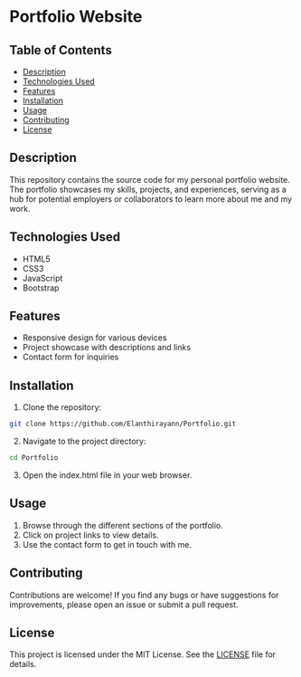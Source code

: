 # Portfolio Website

## Table of Contents

- [Description](#description)
- [Technologies Used](#technologies-used)
- [Features](#features)
- [Installation](#installation)
- [Usage](#usage)
- [Contributing](#contributing)
- [License](#license)

## Description

This repository contains the source code for my personal portfolio website. The portfolio showcases my skills, projects, and experiences, serving as a hub for potential employers or collaborators to learn more about me and my work.

## Technologies Used

- HTML5
- CSS3
- JavaScript
- Bootstrap

## Features

- Responsive design for various devices
- Project showcase with descriptions and links
- Contact form for inquiries

## Installation

1. Clone the repository:

```bash
git clone https://github.com/Elanthirayann/Portfolio.git
```

2. Navigate to the project directory:

```bash
cd Portfolio
```

3. Open the index.html file in your web browser.

## Usage

1. Browse through the different sections of the portfolio.
2. Click on project links to view details.
3. Use the contact form to get in touch with me.

## Contributing

Contributions are welcome! If you find any bugs or have suggestions for improvements, please open an issue or submit a pull request.

## License

This project is licensed under the MIT License. See the [LICENSE](LICENSE) file for details.
